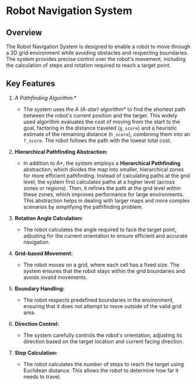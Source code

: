 # Robot Navigation System

## Overview

The Robot Navigation System is designed to enable a robot to move through a 2D grid environment while avoiding obstacles and respecting boundaries. The system provides precise control over the robot's movement, including the calculation of steps and rotation required to reach a target point.

## Key Features

1. **A* Pathfinding Algorithm:**
   - The system uses the **A* (A-star) algorithm** to find the shortest path between the robot's current position and the target. This widely used algorithm evaluates the cost of moving from the start to the goal, factoring in the distance traveled (`g_score`) and a heuristic estimate of the remaining distance (`h_score`), combining them into an `f_score`. The robot follows the path with the lowest total cost.
   
2. **Hierarchical Pathfinding Abstraction:**
   - In addition to A*, the system employs a **Hierarchical Pathfinding** abstraction, which divides the map into smaller, hierarchical zones for more efficient pathfinding. Instead of calculating paths at the grid level, the system first calculates paths at a higher level (across zones or regions). Then, it refines the path at the grid level within these zones, which improves performance for large environments. This abstraction helps in dealing with larger maps and more complex scenarios by simplifying the pathfinding problem.

3. **Rotation Angle Calculation:**
   - The robot calculates the angle required to face the target point, adjusting for the current orientation to ensure efficient and accurate navigation.

4. **Grid-based Movement:**
   - The robot moves on a grid, where each cell has a fixed size. The system ensures that the robot stays within the grid boundaries and avoids invalid movements.

5. **Boundary Handling:**
   - The robot respects predefined boundaries in the environment, ensuring that it does not attempt to move outside of the valid grid area.

6. **Direction Control:**
   - The system carefully controls the robot's orientation, adjusting its direction based on the target location and current facing direction.

7. **Step Calculation:**
   - The robot calculates the number of steps to reach the target using Euclidean distance. This allows the robot to determine how far it needs to travel.
